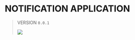 # NOTIFICATION APPLICATION
> VERSION 
`0.0.1`
>
> ![](https://github.com/fragaly/notification/workflows/ci/badge.svg?branch=master)